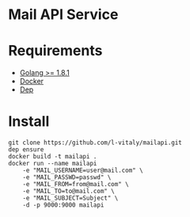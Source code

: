 Mail API Service
================

# Requirements

- [Golang >= 1.8.1](https://golang.org/doc/install)
- [Docker](https://docs.docker.com/engine/installation)
- [Dep](https://github.com/golang/dep#usage)

# Install

```
git clone https://github.com/l-vitaly/mailapi.git
dep ensure
docker build -t mailapi . 
docker run --name mailapi 
    -e "MAIL_USERNAME=user@mail.com" \
    -e "MAIL_PASSWD=passwd" \
    -e "MAIL_FROM=from@mail.com" \
    -e "MAIL_TO=to@mail.com" \
    -e "MAIL_SUBJECT=Subject" \
    -d -p 9000:9000 mailapi
```
